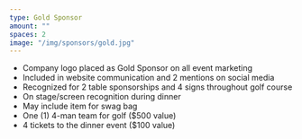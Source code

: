 ```yaml
---
type: Gold Sponsor
amount: ""
spaces: 2
image: "/img/sponsors/gold.jpg"
---
```


* Company logo placed as Gold Sponsor on all event marketing
* Included in website communication and 2 mentions on social media
* Recognized for 2 table sponsorships and 4 signs throughout golf course
* On stage/screen recognition during dinner
* May include item for swag bag
* One (1) 4-man team for golf ($500 value)
* 4 tickets to the dinner event ($100 value)